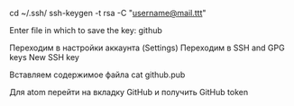 cd ~/.ssh/
ssh-keygen -t rsa -C "username@mail.ttt"

Enter file in which to save the key: github

Переходим в настройки аккаунта (Settings)
Переходим в SSH and GPG keys
New SSH key

Вставляем содержимое файла
cat github.pub

Для atom перейти на вкладку GitHub и получить GitHub token
